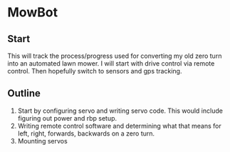 # MowBot

## Start
This will track the process/progress used for converting my old zero turn into an automated lawn mower. I will start with drive control via remote control. 
Then hopefully switch to sensors and gps tracking.


## Outline
1. Start by configuring servo and writing servo code. This would include figuring out power and rbp setup.
1. Writing remote control software and determining what that means for left, right, forwards, backwards on a zero turn.
1. Mounting servos